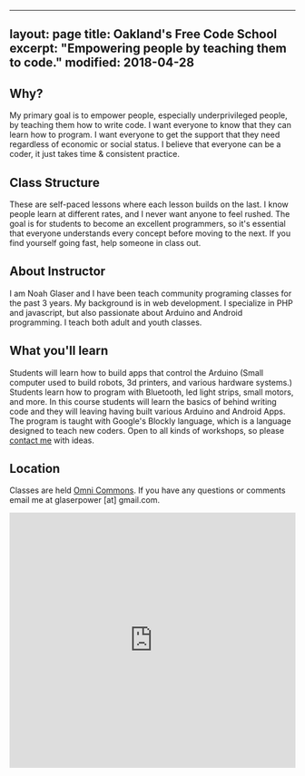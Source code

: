 ---
layout: page
title: Oakland's Free Code School
excerpt: "Empowering people by teaching them to code."
modified: 2018-04-28
--

## Why?

My primary goal is to empower people, especially underprivileged people, by teaching them how to write code.  I want everyone to know that they can learn how to program. I want everyone to get the support that they need regardless of economic or social status.  I believe that everyone can be a coder, it just takes time & consistent practice.

## Class Structure

These are self-paced lessons where each lesson builds on the last.  I know people learn at different rates, and I never want anyone to feel rushed.  The goal is for students to become an excellent programmers, so it's essential that everyone understands every concept before moving to the next.  If you find yourself going fast, help someone in class out.  

## About Instructor

I am Noah Glaser and I have been teach community programing classes for the past 3 years.  My background is in web development.  I specialize in PHP and javascript, but also passionate about Arduino and Android programming.  I teach both adult and youth classes.

## What you'll learn

Students will learn how to build apps that control the Arduino (Small computer used to build robots, 3d printers, and various hardware systems.)  Students learn how to program with Bluetooth, led light strips, small motors, and more.  In this course students will learn the basics of behind writing code and they will leaving having built various Arduino and Android Apps.  The program is taught with Google's Blockly language, which is a language designed to teach new coders.   Open to all kinds of workshops, so please [contact me](/contact) with  ideas.

## Location

Classes are held [Omni Commons](https://omnicommons.org/).  If you have any questions or comments email me at glaserpower [at] gmail.com.  

<iframe src="https://www.google.com/maps/embed?pb=!1m18!1m12!1m3!1d3151.0803837934363!2d-122.26631688468059!3d37.83500397974854!2m3!1f0!2f0!3f0!3m2!1i1024!2i768!4f13.1!3m3!1m2!1s0x80857de1eb0c0627%3A0x8a7ce667f2da71ce!2sOmni+Commons!5e0!3m2!1sen!2sus!4v1516305281182" width="100%" height="450" frameborder="0" style="border:0" allowfullscreen></iframe>

